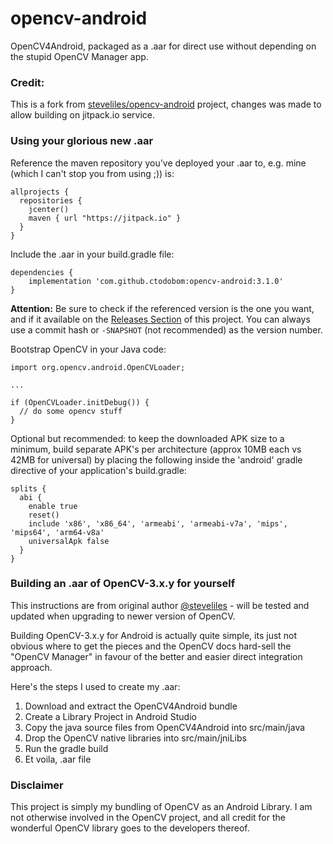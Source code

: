 # opencv-android

OpenCV4Android, packaged as a .aar for direct use without depending on the stupid OpenCV Manager app.

### Credit:

This is a fork from [steveliles/opencv-android](https://github.com/steveliles/opencv-android) project, changes was made to allow building on jitpack.io service.

### Using your glorious new .aar

Reference the maven repository you've deployed your .aar to, e.g. mine (which I can't stop you from using ;)) is:

    allprojects {
      repositories {
        jcenter()
        maven { url "https://jitpack.io" }
      }
    }

Include the .aar in your build.gradle file:

    dependencies {
        implementation 'com.github.ctodobom:opencv-android:3.1.0'
    }

**Attention:** Be sure to check if the referenced version is the one you want, and if it available on the [Releases Section](https://github.com/ctodobom/opencv-android/releases) of this project. You can always use a commit hash or `-SNAPSHOT` (not recommended) as the version number.

Bootstrap OpenCV in your Java code:
    
    import org.opencv.android.OpenCVLoader;
    
    ...
    
    if (OpenCVLoader.initDebug()) {
      // do some opencv stuff
    }

Optional but recommended: to keep the downloaded APK size to a minimum, build separate APK's per architecture (approx 10MB each vs 42MB for universal) by placing the following inside the 'android' gradle directive of your application's build.gradle:

    splits {
      abi {
        enable true
        reset()
        include 'x86', 'x86_64', 'armeabi', 'armeabi-v7a', 'mips', 'mips64', 'arm64-v8a'
        universalApk false
      }
    }


### Building an .aar of OpenCV-3.x.y for yourself

This instructions are from original author [@steveliles](https://github.com/steveliles) - will be tested and updated when upgrading to newer version of OpenCV.

Building OpenCV-3.x.y for Android is actually quite simple, its just not obvious where to get the pieces and the OpenCV docs hard-sell the "OpenCV Manager" in favour of the better and easier direct integration approach.

Here's the steps I used to create my .aar:

1. Download and extract the OpenCV4Android bundle
2. Create a Library Project in Android Studio
3. Copy the java source files from OpenCV4Android into src/main/java
4. Drop the OpenCV native libraries into src/main/jniLibs
5. Run the gradle build
6. Et voila, .aar file

### Disclaimer

This project is simply my bundling of OpenCV as an Android Library. I am not otherwise involved in the OpenCV project, and all credit for the wonderful OpenCV library goes to the developers thereof.
